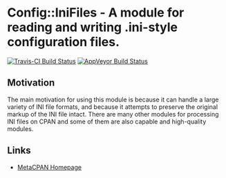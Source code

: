 # Config::IniFiles - A module for reading and writing .ini-style configuration files.

[![Travis-CI Build Status](https://travis-ci.org/shlomif/perl-Config-IniFiles.svg?branch=master)](https://travis-ci.org/shlomif/perl-Config-IniFiles)
[![AppVeyor Build Status](https://ci.appveyor.com/api/projects/status/s8pk6x85m69mhuod/branch/master?svg=true)](https://ci.appveyor.com/project/shlomif/perl-config-inifiles/branch/master)

## Motivation

The main motivation for using this module is because it can handle a large
variety of INI file formats, and because it attempts to preserve the original
markup of the INI file intact. There are many other modules for processing
INI files on CPAN and some of them are also capable and high-quality modules.

## Links

- [MetaCPAN Homepage](https://metacpan.org/release/Config-IniFiles)
